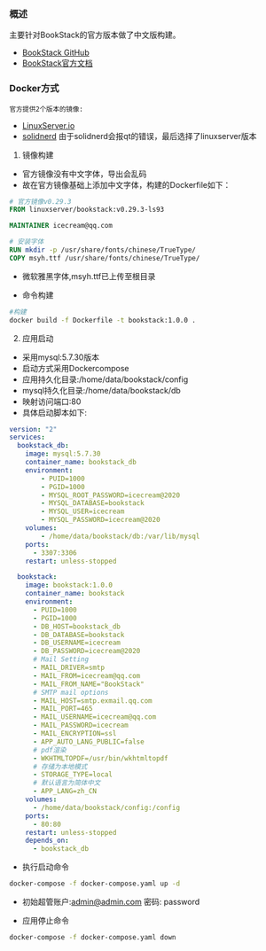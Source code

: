 ### 概述
   主要针对BookStack的官方版本做了中文版构建。
- [BookStack GitHub](https://github.com/BookStackApp/BookStack)
- [BookStack官方文档](https://www.bookstackapp.com/docs/)

### Docker方式
    官方提供2个版本的镜像:
- [LinuxServer.io](https://github.com/linuxserver/docker-bookstack) 
- [solidnerd](https://github.com/solidnerd/docker-bookstack)
   由于solidnerd会报qt的错误，最后选择了linuxserver版本
    
1. 镜像构建
- 官方镜像没有中文字体，导出会乱码
- 故在官方镜像基础上添加中文字体，构建的Dockerfile如下：
```dockerfile
# 官方镜像v0.29.3
FROM linuxserver/bookstack:v0.29.3-ls93

MAINTAINER icecream@qq.com

# 安装字体
RUN mkdir -p /usr/share/fonts/chinese/TrueType/ 
COPY msyh.ttf /usr/share/fonts/chinese/TrueType/
```
- 微软雅黑字体,msyh.ttf已上传至根目录

- 命令构建
```bash
#构建
docker build -f Dockerfile -t bookstack:1.0.0 .
```

2. 应用启动
- 采用mysql:5.7.30版本
- 启动方式采用Dockercompose
- 应用持久化目录:/home/data/bookstack/config
- mysql持久化目录:/home/data/bookstack/db
- 映射访问端口:80
- 具体启动脚本如下:
```yaml
version: "2"
services:
  bookstack_db:
    image: mysql:5.7.30
    container_name: bookstack_db
    environment:
        - PUID=1000
        - PGID=1000
        - MYSQL_ROOT_PASSWORD=icecream@2020
        - MYSQL_DATABASE=bookstack
        - MYSQL_USER=icecream
        - MYSQL_PASSWORD=icecream@2020
    volumes:
        - /home/data/bookstack/db:/var/lib/mysql
    ports:
      - 3307:3306
    restart: unless-stopped

  bookstack:
    image: bookstack:1.0.0
    container_name: bookstack
    environment:
      - PUID=1000
      - PGID=1000
      - DB_HOST=bookstack_db
      - DB_DATABASE=bookstack
      - DB_USERNAME=icecream
      - DB_PASSWORD=icecream@2020
      # Mail Setting
      - MAIL_DRIVER=smtp
      - MAIL_FROM=icecream@qq.com
      - MAIL_FROM_NAME="BookStack"
      # SMTP mail options
      - MAIL_HOST=smtp.exmail.qq.com
      - MAIL_PORT=465
      - MAIL_USERNAME=icecream@qq.com
      - MAIL_PASSWORD=icecream
      - MAIL_ENCRYPTION=ssl
      - APP_AUTO_LANG_PUBLIC=false
      # pdf渲染
      - WKHTMLTOPDF=/usr/bin/wkhtmltopdf
      # 存储为本地模式
      - STORAGE_TYPE=local
      # 默认语言为简体中文
      - APP_LANG=zh_CN
    volumes:
      - /home/data/bookstack/config:/config
    ports:
      - 80:80
    restart: unless-stopped
    depends_on:
      - bookstack_db
```

- 执行启动命令
```bash
docker-compose -f docker-compose.yaml up -d
```

- 初始超管账户:admin@admin.com  密码: password

- 应用停止命令
```bash
docker-compose -f docker-compose.yaml down
```
